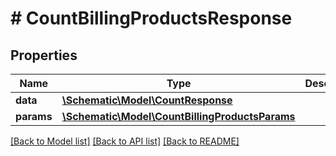 # # CountBillingProductsResponse

## Properties

Name | Type | Description | Notes
------------ | ------------- | ------------- | -------------
**data** | [**\Schematic\Model\CountResponse**](CountResponse.md) |  |
**params** | [**\Schematic\Model\CountBillingProductsParams**](CountBillingProductsParams.md) |  |

[[Back to Model list]](../../README.md#models) [[Back to API list]](../../README.md#endpoints) [[Back to README]](../../README.md)
